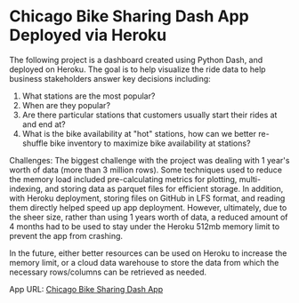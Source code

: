 # Chicago Bike Sharing Dash App Deployed via Heroku    

The following project is a dashboard created using Python Dash, and deployed on Heroku. The goal is to help visualize the ride data to help business stakeholders answer key decisions including:
1. What stations are the most popular?
2. When are they popular?
3. Are there particular stations that customers usually start their rides at and end at?
4. What is the bike availability at "hot" stations, how can we better re-shuffle bike inventory to maximize bike availability at stations?

Challenges:
The biggest challenge with the project was dealing with 1 year's worth of data (more than 3 million rows). Some techniques used to reduce the memory load included pre-calculating metrics for plotting, multi-indexing, and storing data as parquet files for efficient storage. In addition, with Heroku deployment, storing files on GitHub in LFS format, and reading them directly helped speed up app deployment. However, ultimately, due to the sheer size, rather than using 1 years worth of data, a reduced amount of 4 months had to be used to stay under the Heroku 512mb memory limit to prevent the app from crashing. 

In the future, either better resources can be used on Heroku to increase the memory limit, or a cloud data warehouse to store the data from which the necessary rows/columns can be retrieved as needed.

App URL: [Chicago Bike Sharing Dash App](https://bike-sharing-py-dashapp-44627a5faee5.herokuapp.com/)
